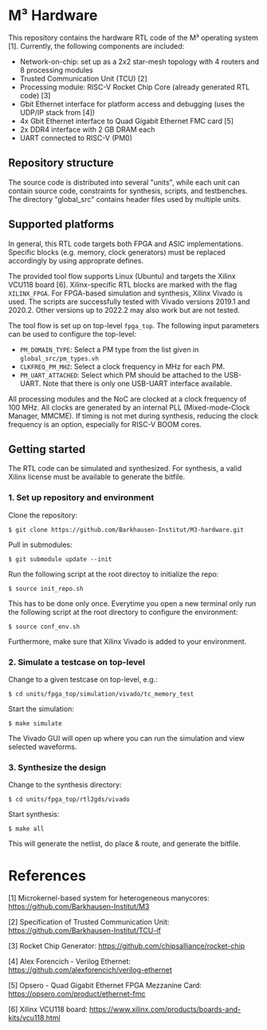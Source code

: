 # M³ Hardware

This repository contains the hardware RTL code of the M³ operating system [1].
Currently, the following components are included:
- Network-on-chip: set up as a 2x2 star-mesh topology with 4 routers and 8 processing modules
- Trusted Communication Unit (TCU) [2]
- Processing module: RISC-V Rocket Chip Core (already generated RTL code) [3]
- Gbit Ethernet interface for platform access and debugging (uses the UDP/IP stack from [4])
- 4x Gbit Ethernet interface to Quad Gigabit Ethernet FMC card [5]
- 2x DDR4 interface with 2 GB DRAM each
- UART connected to RISC-V (PM0)


## Repository structure

The source code is distributed into several "units", while each unit can contain source code, constraints for synthesis, scripts, and testbenches. The directory "global_src" contains header files used by multiple units.

## Supported platforms

In general, this RTL code targets both FPGA and ASIC implementations. Specific blocks (e.g. memory, clock generators) must be replaced accordingly by using approprate defines.

The provided tool flow supports Linux (Ubuntu) and targets the Xilinx VCU118 board [6]. Xilinx-specific RTL blocks are marked with the flag `XILINX_FPGA`.
For FPGA-based simulation and synthesis, Xilinx Vivado is used. The scripts are successfully tested with Vivado versions 2019.1 and 2020.2. Other versions up to 2022.2 may also work but are not tested.

The tool flow is set up on top-level `fpga_top`. The following input parameters can be used to configure the top-level:
- `PM_DOMAIN_TYPE`: Select a PM type from the list given in `global_src/pm_types.vh`
- `CLKFREQ_PM_MHZ`: Select a clock frequency in MHz for each PM.
- `PM_UART_ATTACHED`: Select which PM should be attached to the USB-UART. Note that there is only one USB-UART interface available.

All processing modules and the NoC are clocked at a clock frequency of 100 MHz. All clocks are generated by an internal PLL (Mixed-mode-Clock Manager, MMCME). If timing is not met during synthesis, reducing the clock frequency is an option, especially for RISC-V BOOM cores.


## Getting started

The RTL code can be simulated and synthesized. For synthesis, a valid Xilinx license must be available to generate the bitfile.

### 1. Set up repository and environment

Clone the repository:

    $ git clone https://github.com/Barkhausen-Institut/M3-hardware.git

Pull in submodules:

    $ git submodule update --init

Run the following script at the root directoy to initialize the repo:

    $ source init_repo.sh

This has to be done only once. Everytime you open a new terminal only run the following script at the root directory to configure the environment:

    $ source conf_env.sh

Furthermore, make sure that Xilinx Vivado is added to your environment.


### 2. Simulate a testcase on top-level

Change to a given testcase on top-level, e.g.:

    $ cd units/fpga_top/simulation/vivado/tc_memory_test

Start the simulation:

    $ make simulate

The Vivado GUI will open up where you can run the simulation and view selected waveforms.


### 3. Synthesize the design

Change to the synthesis directory:

    $ cd units/fpga_top/rtl2gds/vivado

Start synthesis:

    $ make all

This will generate the netlist, do place & route, and generate the bitfile.


# References

[1] Microkernel-based system for heterogeneous manycores: https://github.com/Barkhausen-Institut/M3

[2] Specification of Trusted Communication Unit: https://github.com/Barkhausen-Institut/TCU-if

[3] Rocket Chip Generator: https://github.com/chipsalliance/rocket-chip

[4] Alex Forencich - Verilog Ethernet: https://github.com/alexforencich/verilog-ethernet

[5] Opsero - Quad Gigabit Ethernet FPGA Mezzanine Card: https://opsero.com/product/ethernet-fmc

[6] Xilinx VCU118 board: https://www.xilinx.com/products/boards-and-kits/vcu118.html
